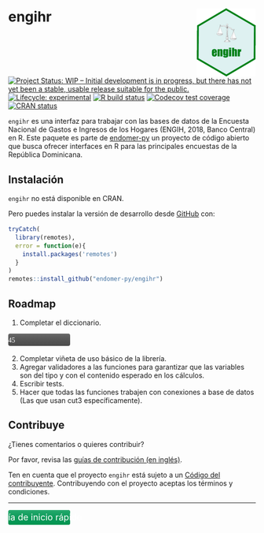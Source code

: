 
<!-- README.md is generated from README.Rmd. Please edit that file -->

# engihr <img src='man/figures/logo.png' align="right" height="138" />

<!-- badges: start -->

[![Project Status: WIP – Initial development is in progress, but there
has not yet been a stable, usable release suitable for the
public.](https://www.repostatus.org/badges/latest/wip.svg)](https://www.repostatus.org/#wip)
[![Lifecycle:
experimental](https://img.shields.io/badge/lifecycle-experimental-orange.svg)](https://www.tidyverse.org/lifecycle/#experimental)
[![R build
status](https://github.com/endomer-py/engihr/workflows/R-CMD-check/badge.svg)](https://github.com/endomer-py/engihr/actions)
[![Codecov test
coverage](https://codecov.io/gh/endomer-py/engihr/branch/main/graph/badge.svg)](https://codecov.io/gh/endomer-py/engihr?branch=main)
[![CRAN
status](https://www.r-pkg.org/badges/version/engihr)](https://CRAN.R-project.org/package=engihr)
<!-- badges: end -->

`engihr` es una interfaz para trabajar con las bases de datos de la
Encuesta Nacional de Gastos e Ingresos de los Hogares (ENGIH, 2018,
Banco Central) en R. Este paquete es parte de
[endomer-py](https://endomer-py.github.io/) un proyecto de código
abierto que busca ofrecer interfaces en R para las principales encuestas
de la República Dominicana.

## Instalación

`engihr` no está disponible en CRAN.

<!-- ``` r -->
<!-- install.packages("engihr") -->
<!-- ``` -->

Pero puedes instalar la versión de desarrollo desde
[GitHub](https://github.com/) con:

``` r
tryCatch(
  library(remotes),
  error = function(e){
    install.packages('remotes')
  }
)
remotes::install_github("endomer-py/engihr")
```

## Roadmap

1.  Completar el diccionario.

  <svg width="50%" height="25" xmlns="http://www.w3.org/2000/svg">
  <linearGradient id="a" x2="0" y2="100%">
    <stop offset="0" stop-color="#bbb" stop-opacity="0.2"/>
  <stop offset="1" stop-opacity="0.1"/>
    </linearGradient>
    <rect rx="4" x="0" width="50%" height="25" fill="#555"/>
    <rect rx="4" x="0" width="0%" height="25" fill="#d9534f"/>
    <rect rx="4" width="50%" height="25" fill="url(#a)"/>
    <g fill="#fff" text-anchor="middle" font-family=DejaVu Sans,Verdana,Geneva,sans-serif font-size="14">
    <text x="0%" y="17.5">0445</text>
    </g>
    </svg>
    

2.  Completar viñeta de uso básico de la librería.
3.  Agregar validadores a las funciones para garantizar que las
    variables son del tipo y con el contenido esperado en los cálculos.
4.  Escribir tests.
5.  Hacer que todas las funciones trabajen con conexiones a base de
    datos (Las que usan cut3 específicamente).

## Contribuye

¿Tienes comentarios o quieres contribuir?

Por favor, revisa las [guías de contribución (en
inglés)](https://endomer-py.github.io/engihr/CONTRIBUTING.html).

Ten en cuenta que el proyecto `engihr` está sujeto a un [Código del
contribuyente](https://contributor-covenant.org/es/version/2/0/CODE_OF_CONDUCT.html).
Contribuyendo con el proyecto aceptas los términos y condiciones.

<hr/>

<a href="./articles/engihr.html">
  <svg width="50%" height="30" xmlns="http://www.w3.org/2000/svg">
  <linearGradient id="a" x2="0" y2="100%">
    <stop offset="0" stop-color="#bbb" stop-opacity="0.2"/>
  <stop offset="1" stop-opacity="0.1"/>
    </linearGradient>
    <rect rx="4" x="0" width="50%" height="30" fill="#555"/>
    <rect rx="4" x="0" width="50%" height="30" fill="#00a65a"/>
    <rect rx="4" width="50%" height="30" fill="url(#a)"/>
    <g fill="#fff" text-anchor="middle" font-size="18">
    <text x="25%" y="21">Guía de inicio rápido</text>
    </g>
    </svg>
    </a>
